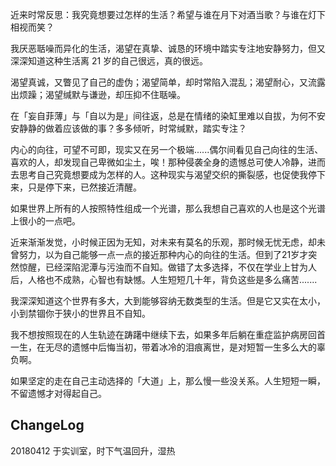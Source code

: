近来时常反思：我究竟想要过怎样的生活？希望与谁在月下对酒当歌？与谁在灯下相视而笑？

我厌恶聒噪而异化的生活，渴望在真挚、诚恳的环境中踏实专注地安静努力，但又深深知道这种生活离 21 岁的自己很远，真的很远。

渴望真诚，又瞥见了自己的虚伪；渴望简单，却时常陷入混乱；渴望耐心，又流露出烦躁；渴望缄默与谦逊，却压抑不住聒噪。

在「妄自菲薄」与「自以为是」间往返，总是在情绪的染缸里难以自拔，为何不安安静静的做着应该做的事？多多倾听，时常缄默，踏实专注？

内心的向往，可望不可即，现实又在另一个极端......偶尔间看见自己向往的生活、喜欢的人，却发现自己卑微如尘土，唉！那种侵袭全身的遗憾总可使人冷静，进而去思考自己究竟想要成为怎样的人。这种现实与渴望交织的撕裂感，也促使我停下来，只是停下来，已然接近清醒。

如果世界上所有的人按照特性组成一个光谱，那么我想自己喜欢的人也是这个光谱上很小的一点吧。

近来渐渐发觉，小时候正因为无知，对未来有莫名的乐观，那时候无忧无虑，却未曾努力，以为自己能够一点一点的接近那种内心的向往的生活。但到了21岁才突然惊醒，已经深陷泥潭与污浊而不自知。做错了太多选择，不仅在学业上甘为人后，人格也不成熟，心智也有缺憾。人生短短几十年，背负这些是多么痛苦.......

我深深知道这个世界有多大，大到能够容纳无数类型的生活。但是它又实在太小，小到禁锢你于狭小的世界且不自知。

我不想按照现在的人生轨迹在踌躇中继续下去，如果多年后躺在重症监护病房回首一生，在无尽的遗憾中后悔当初，带着冰冷的泪痕离世，是对短暂一生多么大的辜负啊。

如果坚定的走在自己主动选择的「大道」上，那么慢一些没关系。人生短短一瞬，不留遗憾才对得起自己。

## ChangeLog

20180412 于实训室，时下气温回升，湿热
